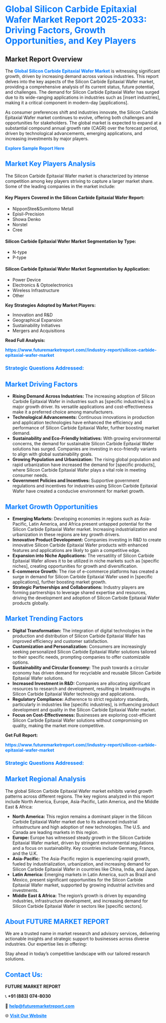 <h1 style="color: #007BFF;">Global Silicon Carbide Epitaxial Wafer Market Report 2025-2033: Driving Factors, Growth Opportunities, and Key Players</h1>

<section id="overview">
<h2>Market Report Overview</h2>
<p>The <a href="https://www.futuremarketreport.com//industry-report/silicon-carbide-epitaxial-wafer-market" style="color: #007BFF; text-decoration: none;"><strong>Global Silicon Carbide Epitaxial Wafer Market</strong></a> is witnessing significant growth, driven by increasing demand across various industries. This report delves into the key aspects of the Silicon Carbide Epitaxial Wafer market, providing a comprehensive analysis of its current status, future potential, and challenges. The demand for Silicon Carbide Epitaxial Wafer has surged due to its wide-ranging applications in industries such as [insert industries], making it a critical component in modern-day [applications].</p>
<p>As consumer preferences shift and industries innovate, the Silicon Carbide Epitaxial Wafer market continues to evolve, offering both challenges and opportunities for stakeholders. The global market is expected to expand at a substantial compound annual growth rate (CAGR) over the forecast period, driven by technological advancements, emerging applications, and increasing investments by major players.</p>
</section>

<section id="overview">
<p><a href="https://www.futuremarketreport.com//request-sample/reportId=46895" style="color: #007BFF; text-decoration: none;"><strong>Explore Sample Report Here</strong></a></p>
</section>

<section id="key-players">
<h2 style="color: #007BFF;">Market Key Players Analysis</h2>
<p>The Silicon Carbide Epitaxial Wafer market is characterized by intense competition among key players striving to capture a larger market share. Some of the leading companies in the market include:</p>
<h4>Key Players Covered in the Silicon Carbide Epitaxial Wafer Report:</h4>
<ul><li>NipponStee&amp;Sumitomo Metall</li><li>Episil-Precision</li><li>Showa Denko</li><li>Norstel</li><li>Cree</li></ul>
<h4>Silicon Carbide Epitaxial Wafer Market Segmentation by Type:</h4>
<ul><li>N-type</li><li>P-type</li></ul>

<h4>Silicon Carbide Epitaxial Wafer Market Segmentation by Application:</h4>
<ul><li>Power Device</li><li>Electronics &amp; Optoelectronics</li><li>Wireless Infrastructure</li><li>Other</li></ul>
<p><strong>Key Strategies Adopted by Market Players:</strong></p>
<ul>
<li>Innovation and R&D</li>
<li>Geographical Expansion</li>
<li>Sustainability Initiatives</li>
<li>Mergers and Acquisitions</li>
</ul>
</section>

<section>
<p><strong>Read Full Analysis: </strong></p><a href="https://www.futuremarketreport.com//industry-report/silicon-carbide-epitaxial-wafer-market" style="color: #007BFF; text-decoration: none;"><strong>https://www.futuremarketreport.com//industry-report/silicon-carbide-epitaxial-wafer-market</strong></a>
<h3 style="color: #007BFF;">Strategic Questions Addressed:</h3>
</section>

<section id="driving-factors">
<h2 style="color: #007BFF;">Market Driving Factors</h2>
<ul>
<li><strong>Rising Demand Across Industries:</strong> The increasing adoption of Silicon Carbide Epitaxial Wafer in industries such as [specific industries] is a major growth driver. Its versatile applications and cost-effectiveness make it a preferred choice among manufacturers.</li>
<li><strong>Technological Advancements:</strong> Continuous innovations in production and application technologies have enhanced the efficiency and performance of Silicon Carbide Epitaxial Wafer, further boosting market demand.</li>
<li><strong>Sustainability and Eco-Friendly Initiatives:</strong> With growing environmental concerns, the demand for sustainable Silicon Carbide Epitaxial Wafer solutions has surged. Companies are investing in eco-friendly variants to align with global sustainability goals.</li>
<li><strong>Growing Population and Urbanization:</strong> The rising global population and rapid urbanization have increased the demand for [specific products], where Silicon Carbide Epitaxial Wafer plays a vital role in meeting consumer needs.</li>
<li><strong>Government Policies and Incentives:</strong> Supportive government regulations and incentives for industries using Silicon Carbide Epitaxial Wafer have created a conducive environment for market growth.</li>
</ul>
</section>

<section id="growth-opportunities">
<h2 style="color: #007BFF;">Market Growth Opportunities</h2>
<ul>
<li><strong>Emerging Markets:</strong> Developing economies in regions such as Asia-Pacific, Latin America, and Africa present untapped potential for the Silicon Carbide Epitaxial Wafer market. Increasing industrialization and urbanization in these regions are key growth drivers.</li>
<li><strong>Innovative Product Development:</strong> Companies investing in R&D to create innovative Silicon Carbide Epitaxial Wafer products with enhanced features and applications are likely to gain a competitive edge.</li>
<li><strong>Expansion into Niche Applications:</strong> The versatility of Silicon Carbide Epitaxial Wafer allows it to be utilized in niche markets such as [specific niches], creating opportunities for growth and diversification.</li>
<li><strong>E-commerce Growth:</strong> The rise of e-commerce platforms has created a surge in demand for Silicon Carbide Epitaxial Wafer used in [specific applications], further boosting market growth.</li>
<li><strong>Strategic Partnerships and Collaborations:</strong> Industry players are forming partnerships to leverage shared expertise and resources, driving the development and adoption of Silicon Carbide Epitaxial Wafer products globally.</li>
</ul>
</section>

<section id="trending-factors">
<h2 style="color: #007BFF;">Market Trending Factors</h2>
<ul>
<li><strong>Digital Transformation:</strong> The integration of digital technologies in the production and distribution of Silicon Carbide Epitaxial Wafer has improved efficiency and customer satisfaction.</li>
<li><strong>Customization and Personalization:</strong> Consumers are increasingly seeking personalized Silicon Carbide Epitaxial Wafer solutions tailored to their specific needs, prompting companies to offer customizable options.</li>
<li><strong>Sustainability and Circular Economy:</strong> The push towards a circular economy has driven demand for recyclable and reusable Silicon Carbide Epitaxial Wafer solutions.</li>
<li><strong>Increased Investment in R&D:</strong> Companies are allocating significant resources to research and development, resulting in breakthroughs in Silicon Carbide Epitaxial Wafer technology and applications.</li>
<li><strong>Regulatory Compliance:</strong> Adherence to strict regulatory standards, particularly in industries like [specific industries], is influencing product development and quality in the Silicon Carbide Epitaxial Wafer market.</li>
<li><strong>Focus on Cost-Effectiveness:</strong> Businesses are exploring cost-efficient Silicon Carbide Epitaxial Wafer solutions without compromising on quality, making the market more competitive.</li>
</ul>
</section>

<section>
<p><strong>Get Full Report: </strong></p><a href="https://www.futuremarketreport.com//industry-report/silicon-carbide-epitaxial-wafer-market" style="color: #007BFF; text-decoration: none;"><strong>https://www.futuremarketreport.com//industry-report/silicon-carbide-epitaxial-wafer-market</strong></a>
<h3 style="color: #007BFF;">Strategic Questions Addressed:</h3>
</section>


<section id="regional-analysis">
<h2 style="color: #007BFF;">Market Regional Analysis</h2>
<p>The global Silicon Carbide Epitaxial Wafer market exhibits varied growth patterns across different regions. The key regions analyzed in this report include North America, Europe, Asia-Pacific, Latin America, and the Middle East & Africa:</p>
<ul>
<li><strong>North America:</strong> This region remains a dominant player in the Silicon Carbide Epitaxial Wafer market due to its advanced industrial infrastructure and high adoption of new technologies. The U.S. and Canada are leading markets in this region.</li>
<li><strong>Europe:</strong> Europe has witnessed steady growth in the Silicon Carbide Epitaxial Wafer market, driven by stringent environmental regulations and a focus on sustainability. Key countries include Germany, France, and the U.K.</li>
<li><strong>Asia-Pacific:</strong> The Asia-Pacific region is experiencing rapid growth, fueled by industrialization, urbanization, and increasing demand for Silicon Carbide Epitaxial Wafer in countries like China, India, and Japan.</li>
<li><strong>Latin America:</strong> Emerging markets in Latin America, such as Brazil and Mexico, present significant opportunities for the Silicon Carbide Epitaxial Wafer market, supported by growing industrial activities and investments.</li>
<li><strong>Middle East & Africa:</strong> The region’s growth is driven by expanding industries, infrastructure development, and increasing demand for Silicon Carbide Epitaxial Wafer in sectors like [specific sectors].</li>
</ul>
</section>

<footer>
<h2 style="color: #007BFF;">About FUTURE MARKET REPORT</h2>
<p>We are a trusted name in market research and advisory services, delivering actionable insights and strategic support to businesses across diverse industries. Our expertise lies in offering:</p>

<p>Stay ahead in today’s competitive landscape with our tailored research solutions.</p>

<h2 style="color: #007BFF;">Contact Us:</h2>
<p><strong>FUTURE MARKET REPORT</strong></p>
<p>📞 <strong>+91 (883) 074-8030</strong></p>
<p>📧 <strong><a href="mailto:help@futuremarketreport.com" style="color: #007BFF;">help@futuremarketreport.com</a></strong></p>
<p>🌐 <strong><a href="https://www.futuremarketreport.com/" style="color: #007BFF;">Visit Our Website</a></strong></p>
</footer>